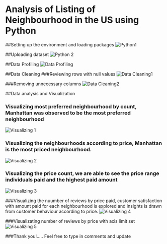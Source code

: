 # Analysis of Listing of Neighbourhood in the US using Python

##Setting up the environment and loading packages 
![Python1](https://github.com/Iloanyabertina/Listing-of-Neighbourhood-in-the-US--Data-Analysis/assets/139617136/56c31b81-d8e6-424e-8ab5-a0bd73b840fc)

##Uploading dataset
![Python 2](https://github.com/Iloanyabertina/Listing-of-Neighbourhood-in-the-US--Data-Analysis/assets/139617136/ab043ac2-a4dc-47ee-b85a-e8611b388bcc)

##Data Profiling
  ![Data Profiling](https://github.com/Iloanyabertina/Listing-of-Neighbourhood-in-the-US--Data-Analysis/assets/139617136/083cde72-879c-42e3-b67d-5d270ede07cc)

##Data Cleaning
###Reviewing rows with null values
![Data Cleaning1](https://github.com/Iloanyabertina/Listing-of-Neighbourhood-in-the-US--Data-Analysis/assets/139617136/a77f714b-b30a-4d7d-ad98-e5727b1ec6bd)

###Removing unnecessary columns
![Data Cleaning2](https://github.com/Iloanyabertina/Listing-of-Neighbourhood-in-the-US--Data-Analysis/assets/139617136/326b620a-9c7d-4ffc-982c-f9cd8a9b323a)

##Data analysis and Visualization
### Visualizing most preferred neighbourhood by count, Manhattan was observed to be the most preferred neighbourhood
![Visualizing 1](https://github.com/Iloanyabertina/Listing-of-Neighbourhood-in-the-US--Data-Analysis/assets/139617136/d78d5b40-0bf1-4055-978c-fcd890d9db39)

### Visualizing the neighbourhoods according to price, Manhattan is the most priced neighbourhood.
![Visualizing 2](https://github.com/Iloanyabertina/Listing-of-Neighbourhood-in-the-US--Data-Analysis/assets/139617136/20e709f2-7060-4378-a0ac-a3647f3da4fe)

### Visualizing the price count, we are able to see the price range individuals paid and the highest paid amount
![Visualizing 3](https://github.com/Iloanyabertina/Listing-of-Neighbourhood-in-the-US--Data-Analysis/assets/139617136/452dba1e-68fa-42d6-b933-4aa0b2364818)

###Visualizing the nuumber of reviews by price paid, customer satisfaction with amount paid for each neighbourhood is explored and insights is drawn from customer behaviour according to price.
![Visualizing 4](https://github.com/Iloanyabertina/Listing-of-Neighbourhood-in-the-US--Data-Analysis/assets/139617136/2fa1d8b8-b820-476f-a1cb-3c57d2b5ed9b)

###Visualizating number of reviews by price with axis limit set
![Visualizing 5](https://github.com/Iloanyabertina/Listing-of-Neighbourhood-in-the-US--Data-Analysis/assets/139617136/50389e27-5f1c-43c1-aec7-2bd48b6a10fc)

###Thank you!..... Feel free to type in comments and update 
